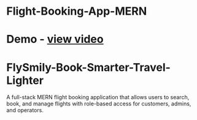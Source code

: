 # Flight-Booking-App-MERN
Demo - <a href="https://drive.google.com/file/d/1_A2jGVhcZXmjomic0ts-w1IdkbxrvQwL/view?usp=sharing">view video</a>
=======
# FlySmily-Book-Smarter-Travel-Lighter
A full-stack MERN flight booking application that allows users to search, book, and manage flights with role-based access for customers, admins, and operators.

